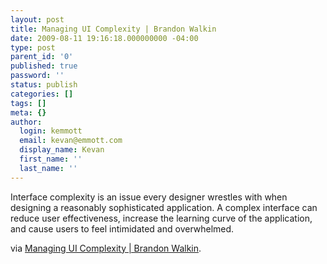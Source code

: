 ```yaml
---
layout: post
title: Managing UI Complexity | Brandon Walkin
date: 2009-08-11 19:16:18.000000000 -04:00
type: post
parent_id: '0'
published: true
password: ''
status: publish
categories: []
tags: []
meta: {}
author:
  login: kemmott
  email: kevan@emmott.com
  display_name: Kevan
  first_name: ''
  last_name: ''
---
```

<p>Interface complexity is an issue every designer wrestles with when designing a reasonably sophisticated application. A complex interface can reduce user effectiveness, increase the learning curve of the application, and cause users to feel intimidated and overwhelmed.</p>
<p>via <a href="http://www.brandonwalkin.com/blog/2009/08/10/managing-ui-complexity/">Managing UI Complexity | Brandon Walkin</a>.</p>
